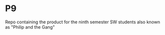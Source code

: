 # P9
Repo containing the product for the ninth semester SW students also known as "Philip and the Gang"
